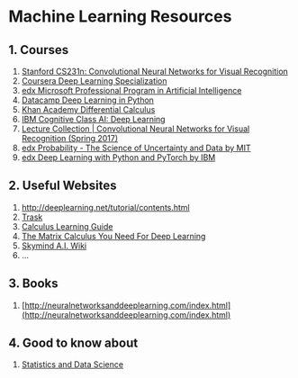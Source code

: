 # Machine Learning Resources

## 1. Courses
1. [Stanford CS231n: Convolutional Neural Networks for Visual Recognition](http://cs231n.github.io/)
2. [Coursera Deep Learning Specialization](https://www.coursera.org/specializations/deep-learning)
3. [edx Microsoft Professional Program in Artificial Intelligence](https://www.edx.org/microsoft-professional-program-artificial-intelligence)
4. [Datacamp Deep Learning in Python](https://www.datacamp.com/courses/deep-learning-in-python)
5. [Khan Academy Differential Calculus](https://www.khanacademy.org/math/differential-calculus)
6. [IBM Cognitive Class AI: Deep Learning](https://cognitiveclass.ai/learn/deep-learning/)
7. [Lecture Collection | Convolutional Neural Networks for Visual Recognition (Spring 2017)](https://www.youtube.com/playlist?list=PL3FW7Lu3i5JvHM8ljYj-zLfQRF3EO8sYv)
8. [edx Probability - The Science of Uncertainty and Data by MIT](https://www.edx.org/course/probability-the-science-of-uncertainty-and-data)
9. [edx Deep Learning with Python and PyTorch by IBM](https://www.edx.org/course/deep-learning-with-python-and-pytorch)


## 2. Useful Websites
  1. <http://deeplearning.net/tutorial/contents.html>
  2. [Trask](http://iamtrask.github.io/)
  3. [Calculus Learning Guide](https://betterexplained.com/guides/calculus/)
  4. [The Matrix Calculus You Need For Deep Learning]()
  5. [Skymind A.I. Wiki](https://skymind.ai/wiki/)
  6. ...
  
## 3. Books
  1. [http://neuralnetworksanddeeplearning.com/index.html](http://neuralnetworksanddeeplearning.com/index.html)
  
## 4. Good to know about
  1. [Statistics and Data Science](https://www.edx.org/micromasters/mitx-statistics-and-data-science)
